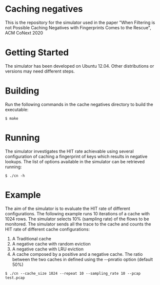 

# Caching negatives

This is the repository for the simulator used in the paper "When Filtering is not Possible Caching Negatives with Fingerprints Comes to the Rescue", ACM CoNext 2020

# Getting Started

The simulator has been developed on Ubuntu 12.04. Other distributions or versions may need different steps.

# Building

Run the following commands in the cache negatives directory to build the executable:

```
$ make
```

# Running

The simulator investigates the HIT rate achievable using several configuration of caching a fingerprint of keys which results in negative lookups. The list of options available in the simulator can be retrieved running:

```
$ ./cn -h 
```
    
# Example

The aim of the simulator is to evaluate the HIT rate of different configurations.
The following example runs 10 iterations of a cache with 1024 rows. The simulator selects 10% (sampling rate) of the flows to be monitored.
The simulator sends all the trace to the cache and counts the HIT rate of different cache configurations:

1. A Traditional cache 
2. A negative cache with random eviction
3. A negative cache with LRU eviction
4. A cache composed by a positive and a negative cache. The ratio between the two caches in defined using the --pnratio option (default 50%) 

```
$ ./cn --cache_size 1024 --repeat 10 --sampling_rate 10 --pcap test.pcap
```

